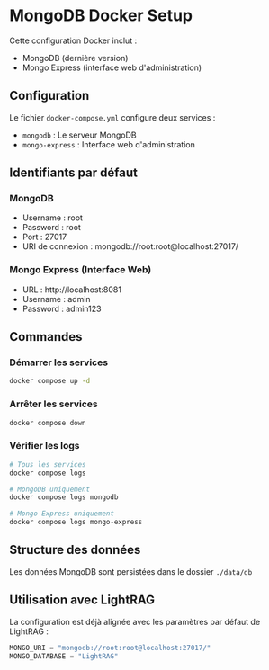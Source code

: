 # MongoDB Docker Setup

Cette configuration Docker inclut :
- MongoDB (dernière version)
- Mongo Express (interface web d'administration)

## Configuration

Le fichier `docker-compose.yml` configure deux services :
- `mongodb` : Le serveur MongoDB
- `mongo-express` : Interface web d'administration

## Identifiants par défaut

### MongoDB
- Username : root
- Password : root
- Port : 27017
- URI de connexion : mongodb://root:root@localhost:27017/

### Mongo Express (Interface Web)
- URL : http://localhost:8081
- Username : admin
- Password : admin123

## Commandes

### Démarrer les services
```bash
docker compose up -d
```

### Arrêter les services
```bash
docker compose down
```

### Vérifier les logs
```bash
# Tous les services
docker compose logs

# MongoDB uniquement
docker compose logs mongodb

# Mongo Express uniquement
docker compose logs mongo-express
```

## Structure des données
Les données MongoDB sont persistées dans le dossier `./data/db`

## Utilisation avec LightRAG
La configuration est déjà alignée avec les paramètres par défaut de LightRAG :
```python
MONGO_URI = "mongodb://root:root@localhost:27017/"
MONGO_DATABASE = "LightRAG"
```
